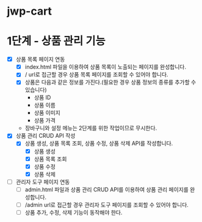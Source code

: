 # jwp-cart

# 1단계 - 상품 관리 기능

* [x] 상품 목록 페이지 연동
  * [x] index.html 파일을 이용하여 상품 목록이 노출되는 페이지를 완성합니다.
  * [x] / url로 접근할 경우 상품 목록 페이지를 조회할 수 있어야 합니다.
  * [x] 상품은 다음과 같은 정보를 가진다.(필요한 경우 상품 정보의 종류를 추가할 수 있습니다)
    - 상품 ID
    - 상품 이름
    - 상품 이미지
    - 상품 가격
  * 장바구니와 설정 메뉴는 2단계를 위한 작업이므로 무시한다.
* [x] 상품 관리 CRUD API 작성
  * [x] 상품 생성, 상품 목록 조회, 상품 수정, 상품 삭제 API를 작성합니다.
    * [x] 상품 생성
    * [x] 상품 목록 조회
    * [x] 상품 수정
    * [x] 상품 삭제
* [ ] 관리자 도구 페이지 연동
  * [ ] admin.html 파일과 상품 관리 CRUD API를 이용하여 상품 관리 페이지를 완성합니다.
  * [ ] /admin url로 접근할 경우 관리자 도구 페이지를 조회할 수 있어야 합니다.
  * [ ] 상품 추가, 수정, 삭제 기능이 동작해야 한다.
